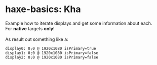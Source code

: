haxe-basics: Kha
=========================

Example how to iterate displays and get some information about each.<br/>
For **native** targets **only**!<br/>
<br/>
As result out something like a:<br/>
```
display0: 0;0 @ 1920x1080 isPrimary=true
display1: 0;0 @ 1920x1080 isPrimary=false
display2: 0;0 @ 1920x1080 isPrimary=false
```
